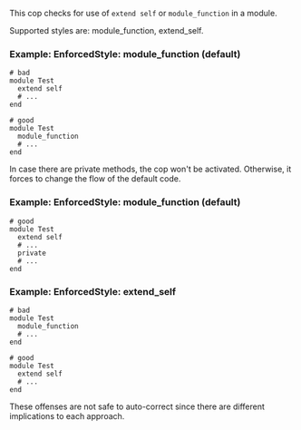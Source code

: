This cop checks for use of `extend self` or `module_function` in a
module.

Supported styles are: module_function, extend_self.

### Example: EnforcedStyle: module_function (default)
    # bad
    module Test
      extend self
      # ...
    end

    # good
    module Test
      module_function
      # ...
    end

In case there are private methods, the cop won't be activated.
Otherwise, it forces to change the flow of the default code.

### Example: EnforcedStyle: module_function (default)
    # good
    module Test
      extend self
      # ...
      private
      # ...
    end

### Example: EnforcedStyle: extend_self
    # bad
    module Test
      module_function
      # ...
    end

    # good
    module Test
      extend self
      # ...
    end

These offenses are not safe to auto-correct since there are different
implications to each approach.